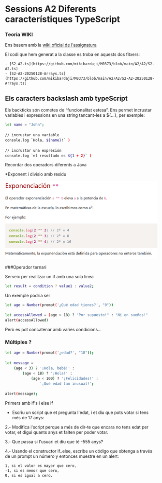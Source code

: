# Sessions A2  Diferents característiques TypeScript

### Teoria WIKI

Ens basem amb la [wiki oficial de l'assignatura](https://xtec.dev/typescript/sequence/)

El codi que hem generat a la classe es troba en aquests dos fitxers:

    - [S2-A2.ts](https://github.com/mikibardaji/M0373/blob/main/A2/A2/S2-A2.ts)
    - [S2-A2-20250128-Arrays.ts](https://github.com/mikibardaji/M0373/blob/main/A2/A2/S2-A2-20250128-Arrays.ts)

## Els caracters backslash amb typeScript

Els backticks són cometes de “funcionalitat estesa”. Ens permet incrustar variables i expressions en una string tancant-les a ${...}, per exemple:

```sh
let name = "John";

// incrustar una variable
console.log `Hola, ${name}!` ) 

// incrustar una expresión
console.log `el resultado es ${1 + 2}` )
```

Recordar dos operadors diferents a Java

*Exponent i divisio amb residu

![imatge](https://github.com/mikibardaji/M0373/blob/main/A2/A2/imatges/exponente.PNG)

###Operador ternari

Serveix per realitzar un if amb una sola linea

```sh
let result = condition ? value1 : value2;
```

Un exemple podria ser 

```sh
let age = Number(prompt('¿Qué edad tienes?', "0"))

let accessAllowed = (age > 18) ? "Por supuesto!" : "Ni en sueños!"
alert(accessAllowed)
```

Però es pot concatenar amb varies condicions...

### Múltiples ?

```sh
let age = Number(prompt('¿edad?', "18"));

let message =
    (age < 3) ? '¡Hola, bebé!' :
        (age < 18) ? '¡Hola!' :
            (age < 100) ? '¡Felicidades!' :
                '¡Qué edad tan inusual!';

alert(message);
```

Primers amb if's i else if

- Escriu un script que et pregunta l'edat, i et diu que pots votar si tens més de 17 anys:

2.- Modifica l'script perque a més de dir-te que encara no tens edat per votar, et digui quants anys et falten per poder votar.

3.- Que passa si l'usuari et diu que té -555 anys?

4.- Usando el constructor if..else, escribe un código que obtenga a través de un prompt un número y entonces muestre en un alert:

    1, si el valor es mayor que cero,
    -1, si es menor que cero,
    0, si es igual a cero.
 




